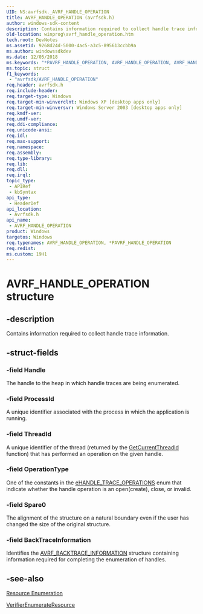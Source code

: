 ```yaml
---
UID: NS:avrfsdk._AVRF_HANDLE_OPERATION
title: AVRF_HANDLE_OPERATION (avrfsdk.h)
author: windows-sdk-content
description: Contains information required to collect handle trace information.
old-location: winprog\avrf_handle_operation.htm
tech.root: DevNotes
ms.assetid: 9268d24d-5000-4ac5-a3c5-895613ccbb9a
ms.author: windowssdkdev
ms.date: 12/05/2018
ms.keywords: "*PAVRF_HANDLE_OPERATION, AVRF_HANDLE_OPERATION, AVRF_HANDLE_OPERATION structure [Windows API], avrfsdk/AVRF_HANDLE_OPERATION, base.avrf_handle_operation, winprog.avrf_handle_operation"
ms.topic: struct
f1_keywords: 
 - "avrfsdk/AVRF_HANDLE_OPERATION"
req.header: avrfsdk.h
req.include-header: 
req.target-type: Windows
req.target-min-winverclnt: Windows XP [desktop apps only]
req.target-min-winversvr: Windows Server 2003 [desktop apps only]
req.kmdf-ver: 
req.umdf-ver: 
req.ddi-compliance: 
req.unicode-ansi: 
req.idl: 
req.max-support: 
req.namespace: 
req.assembly: 
req.type-library: 
req.lib: 
req.dll: 
req.irql: 
topic_type:
 - APIRef
 - kbSyntax
api_type:
 - HeaderDef
api_location:
 - Avrfsdk.h
api_name:
 - AVRF_HANDLE_OPERATION
product: Windows
targetos: Windows
req.typenames: AVRF_HANDLE_OPERATION, *PAVRF_HANDLE_OPERATION
req.redist: 
ms.custom: 19H1
---
```


# AVRF_HANDLE_OPERATION structure


## -description


Contains information required to collect handle trace information.


## -struct-fields




### -field Handle

The handle to the heap in which handle traces are being enumerated.


### -field ProcessId

A unique identifier associated with the process in which the application is running.


### -field ThreadId

A unique identifier of the thread (returned by the <a href="https://docs.microsoft.com/windows/desktop/api/processthreadsapi/nf-processthreadsapi-getcurrentthreadid">GetCurrentThreadId</a> function) that has performed an operation on the given handle.


### -field OperationType

One of the constants in the <a href="https://docs.microsoft.com/windows/desktop/api/avrfsdk/ne-avrfsdk-ehandle_trace_operations">eHANDLE_TRACE_OPERATIONS</a> enum that indicate whether the handle operation is                  an open(create), close, or invalid.  


### -field Spare0

The alignment of the structure on a natural boundary even if the user has changed the size of the original structure.


### -field BackTraceInformation

Identifies the <a href="https://docs.microsoft.com/windows/desktop/api/avrfsdk/ns-avrfsdk-_avrf_backtrace_information">AVRF_BACKTRACE_INFORMATION</a> structure containing information required for completing the enumeration of handles.


## -see-also




<a href="https://docs.microsoft.com/windows/desktop/DevNotes/resource-enumeration">Resource Enumeration</a>



<a href="https://docs.microsoft.com/windows/desktop/api/avrfsdk/nf-avrfsdk-verifierenumerateresource">VerifierEnumerateResource</a>
 

 


